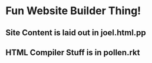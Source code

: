# Fun Website Builder Thing!

## Site Content is laid out in joel.html.pp
## HTML Compiler Stuff is in pollen.rkt
